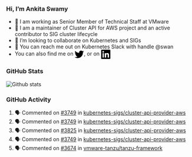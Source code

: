 ### Hi, I’m Ankita Swamy

- 💼 I am working as Senior Member of Technical Staff at VMware
- 👀 I am a maintainer of Cluster API for AWS project and an active contributor to SIG cluster lifecycle
- 💞️ I’m looking to collaborate on Kubernetes and SIGs
- 💬 You can reach me out on Kubernetes Slack with handle @swan
- You can also find me on <a href="https://twitter.com/SwamyAnkita" target="blank"><img align="center" src="https://raw.githubusercontent.com/Ankitasw/Ankitasw/master/svg/twitter.svg" alt="Ankitasw" height="25" width="25" color="#1DA1f2" /></a>, or on <a href="https://www.linkedin.com/in/Ankitaswamy/" target="blank"><img align="center" src="https://raw.githubusercontent.com/Ankitasw/Ankitasw/master/svg/linkedin.svg" alt="Ankitasw" height="25" width="25" /></a>

### GitHub Stats
![Github stats](https://github-readme-stats.vercel.app/api?username=Ankitasw&count_private=true&show_icons=true&theme=tokyonight)

### GitHub Activity 
<!--START_SECTION:activity-->
1. 🗣 Commented on [#3749](https://github.com/kubernetes-sigs/cluster-api-provider-aws/issues/3749) in [kubernetes-sigs/cluster-api-provider-aws](https://github.com/kubernetes-sigs/cluster-api-provider-aws)
2. 🗣 Commented on [#3749](https://github.com/kubernetes-sigs/cluster-api-provider-aws/issues/3749) in [kubernetes-sigs/cluster-api-provider-aws](https://github.com/kubernetes-sigs/cluster-api-provider-aws)
3. 🗣 Commented on [#3825](https://github.com/kubernetes-sigs/cluster-api-provider-aws/issues/3825) in [kubernetes-sigs/cluster-api-provider-aws](https://github.com/kubernetes-sigs/cluster-api-provider-aws)
4. 🗣 Commented on [#3749](https://github.com/kubernetes-sigs/cluster-api-provider-aws/issues/3749) in [kubernetes-sigs/cluster-api-provider-aws](https://github.com/kubernetes-sigs/cluster-api-provider-aws)
5. 🗣 Commented on [#3674](https://github.com/vmware-tanzu/tanzu-framework/issues/3674) in [vmware-tanzu/tanzu-framework](https://github.com/vmware-tanzu/tanzu-framework)
<!--END_SECTION:activity-->
